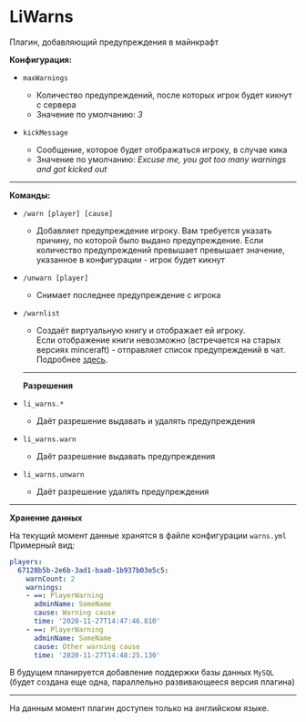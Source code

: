 # LiWarns
Плагин, добавляющий предупреждения в майнкрафт

**Конфигурация:**
- `maxWarnings`
  - Количество предупреждений, после которых игрок будет кикнут с сервера
  - Значение по умолчанию: *3*
  
- `kickMessage`
  - Сообщение, которое будет отображаться игроку, в случае кика
  - Значение по умолчанию: *Excuse me, you got too many warnings and got kicked out*

***

**Команды:**
- `/warn [player] [cause]`
  - Добавляет предупреждение игроку. Вам требуется указать причину, по которой было выдано предупреждение.
    Если количество предупреждений превышает превышает значение, указанное в конфигурации - игрок будет кикнут
    
- `/unwarn [player]`
  - Снимает последнее предупреждение с игрока
  
- `/warnlist`
  - Создаёт виртуальную книгу и отображает ей игроку. <br>
  Если отображение книги невозможно (встречается на старых версиях minceraft) - отправляет список предупреждений в чат. Подробнее [здесь](https://github.com/StusQT/LiWarns/issues/1).
  
  ***
  **Разрешения**
- `li_warns.*`
  - Даёт разрешение выдавать и удалять предупреждения
- `li_warns.warn`
  - Даёт разрешение выдавать предупреждения
- `li_warns.unwarn`
  - Даёт разрешение удалять предупреждения
    
***
**Хранение данных**

На текущий момент данные хранятся в файле конфигурации `warns.yml`<br>
Примерный вид:
```yaml
players:
  67128b5b-2e6b-3ad1-baa0-1b937b03e5c5:
    warnCount: 2
    warnings:
    - ==: PlayerWarning
      adminName: SomeName
      cause: Warning cause
      time: '2020-11-27T14:47:46.810'
    - ==: PlayerWarning
      adminName: SomeName
      cause: Other warning cause
      time: '2020-11-27T14:48:25.130'
```

В будущем планируется добавление поддержки базы данных `MySQL`
(будет создана еще одна, параллельно развивающееся версия плагина)
***
На данным момент плагин доступен только на английском языке.
